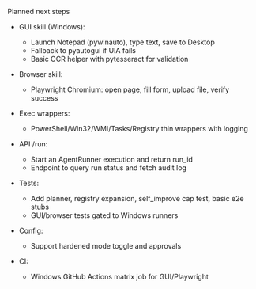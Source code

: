 Planned next steps

- GUI skill (Windows):
  - Launch Notepad (pywinauto), type text, save to Desktop
  - Fallback to pyautogui if UIA fails
  - Basic OCR helper with pytesseract for validation

- Browser skill:
  - Playwright Chromium: open page, fill form, upload file, verify success

- Exec wrappers:
  - PowerShell/Win32/WMI/Tasks/Registry thin wrappers with logging

- API /run:
  - Start an AgentRunner execution and return run_id
  - Endpoint to query run status and fetch audit log

- Tests:
  - Add planner, registry expansion, self_improve cap test, basic e2e stubs
  - GUI/browser tests gated to Windows runners

- Config:
  - Support hardened mode toggle and approvals

- CI:
  - Windows GitHub Actions matrix job for GUI/Playwright
